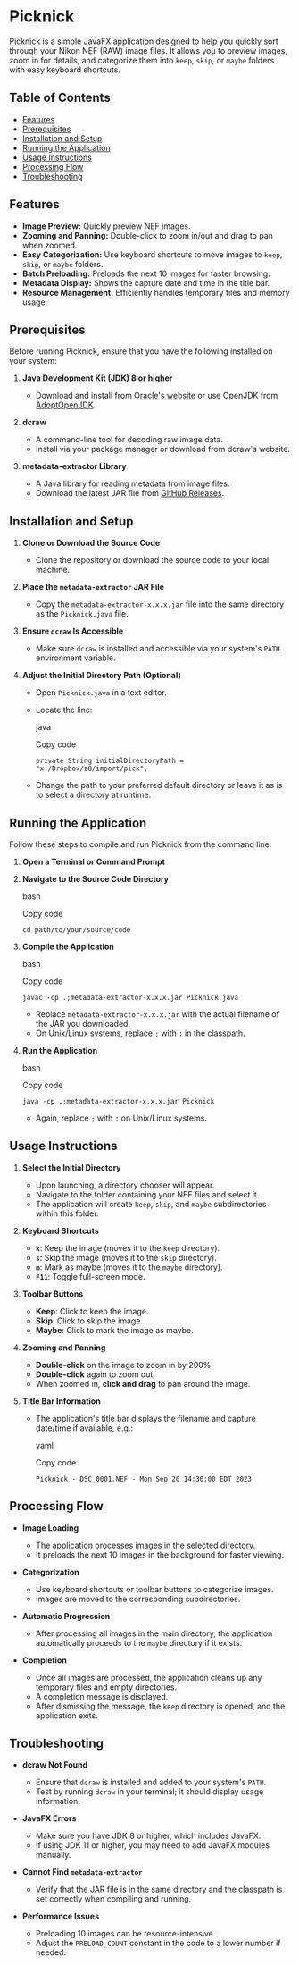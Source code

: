 
# Picknick

Picknick is a simple JavaFX application designed to help you quickly sort through your Nikon NEF (RAW) image files. It allows you to preview images, zoom in for details, and categorize them into `keep`, `skip`, or `maybe` folders with easy keyboard shortcuts.

## Table of Contents

-   [Features](#features)
-   [Prerequisites](#prerequisites)
-   [Installation and Setup](#installation-and-setup)
-   [Running the Application](#running-the-application)
-   [Usage Instructions](#usage-instructions)
-   [Processing Flow](#processing-flow)
-   [Troubleshooting](#troubleshooting)

## Features

-   **Image Preview:** Quickly preview NEF images.
-   **Zooming and Panning:** Double-click to zoom in/out and drag to pan when zoomed.
-   **Easy Categorization:** Use keyboard shortcuts to move images to `keep`, `skip`, or `maybe` folders.
-   **Batch Preloading:** Preloads the next 10 images for faster browsing.
-   **Metadata Display:** Shows the capture date and time in the title bar.
-   **Resource Management:** Efficiently handles temporary files and memory usage.

## Prerequisites

Before running Picknick, ensure that you have the following installed on your system:

1.  **Java Development Kit (JDK) 8 or higher**

    -   Download and install from [Oracle's website](https://www.oracle.com/java/technologies/javase-downloads.html) or use OpenJDK from [AdoptOpenJDK](https://adoptopenjdk.net/).
2.  **dcraw**

    -   A command-line tool for decoding raw image data.
    -   Install via your package manager or download from dcraw's website.
3.  **metadata-extractor Library**

    -   A Java library for reading metadata from image files.
    -   Download the latest JAR file from [GitHub Releases](https://github.com/drewnoakes/metadata-extractor/releases).

## Installation and Setup

1.  **Clone or Download the Source Code**

    -   Clone the repository or download the source code to your local machine.
2.  **Place the `metadata-extractor` JAR File**

    -   Copy the `metadata-extractor-x.x.x.jar` file into the same directory as the `Picknick.java` file.
3.  **Ensure `dcraw` Is Accessible**

    -   Make sure `dcraw` is installed and accessible via your system's `PATH` environment variable.
4.  **Adjust the Initial Directory Path (Optional)**

    -   Open `Picknick.java` in a text editor.

    -   Locate the line:

        java

        Copy code

        `private String initialDirectoryPath = "x:/Dropbox/z8/import/pick";`

    -   Change the path to your preferred default directory or leave it as is to select a directory at runtime.


## Running the Application

Follow these steps to compile and run Picknick from the command line:

1.  **Open a Terminal or Command Prompt**

2.  **Navigate to the Source Code Directory**

    bash

    Copy code

    `cd path/to/your/source/code`

3.  **Compile the Application**

    bash

    Copy code

    `javac -cp .;metadata-extractor-x.x.x.jar Picknick.java`

    -   Replace `metadata-extractor-x.x.x.jar` with the actual filename of the JAR you downloaded.
    -   On Unix/Linux systems, replace `;` with `:` in the classpath.
4.  **Run the Application**

    bash

    Copy code

    `java -cp .;metadata-extractor-x.x.x.jar Picknick`

    -   Again, replace `;` with `:` on Unix/Linux systems.

## Usage Instructions

1.  **Select the Initial Directory**

    -   Upon launching, a directory chooser will appear.
    -   Navigate to the folder containing your NEF files and select it.
    -   The application will create `keep`, `skip`, and `maybe` subdirectories within this folder.
2.  **Keyboard Shortcuts**

    -   **`k`**: Keep the image (moves it to the `keep` directory).
    -   **`s`**: Skip the image (moves it to the `skip` directory).
    -   **`m`**: Mark as maybe (moves it to the `maybe` directory).
    -   **`F11`**: Toggle full-screen mode.
3.  **Toolbar Buttons**

    -   **Keep**: Click to keep the image.
    -   **Skip**: Click to skip the image.
    -   **Maybe**: Click to mark the image as maybe.
4.  **Zooming and Panning**

    -   **Double-click** on the image to zoom in by 200%.
    -   **Double-click** again to zoom out.
    -   When zoomed in, **click and drag** to pan around the image.
5.  **Title Bar Information**

    -   The application's title bar displays the filename and capture date/time if available, e.g.:

        yaml

        Copy code

        `Picknick - DSC_0001.NEF - Mon Sep 20 14:30:00 EDT 2023`


## Processing Flow

-   **Image Loading**

    -   The application processes images in the selected directory.
    -   It preloads the next 10 images in the background for faster viewing.
-   **Categorization**

    -   Use keyboard shortcuts or toolbar buttons to categorize images.
    -   Images are moved to the corresponding subdirectories.
-   **Automatic Progression**

    -   After processing all images in the main directory, the application automatically proceeds to the `maybe` directory if it exists.
-   **Completion**

    -   Once all images are processed, the application cleans up any temporary files and empty directories.
    -   A completion message is displayed.
    -   After dismissing the message, the `keep` directory is opened, and the application exits.

## Troubleshooting

-   **dcraw Not Found**

    -   Ensure that `dcraw` is installed and added to your system's `PATH`.
    -   Test by running `dcraw` in your terminal; it should display usage information.
-   **JavaFX Errors**

    -   Make sure you have JDK 8 or higher, which includes JavaFX.
    -   If using JDK 11 or higher, you may need to add JavaFX modules manually.
-   **Cannot Find `metadata-extractor`**

    -   Verify that the JAR file is in the same directory and the classpath is set correctly when compiling and running.
-   **Performance Issues**

    -   Preloading 10 images can be resource-intensive.
    -   Adjust the `PRELOAD_COUNT` constant in the code to a lower number if needed.